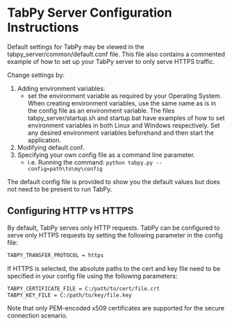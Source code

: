 # TabPy Server Configuration Instructions

Default settings for TabPy may be viewed in the tabpy_server/common/default.conf file. This file also contains a commented example of how to set up your TabPy server to only serve HTTPS traffic.

Change settings by:

1. Adding environment variables:
   - set the environment variable as required by your Operating System. When creating environment variables, use the same name as is in the config file as an environment variable. The files tabpy_server/startup.sh and startup.bat have examples of how to set environment variables in both Linux and Windows respectively.  Set any desired environment variables beforehand and then start the application.
2. Modifying default.conf.
3. Specifying your own config file as a command line parameter.
   - i.e. Running the command:
     ```python tabpy.py --config=path\to\my\config```

The default config file is provided to show you the default values but does not need to be present to run TabPy.

## Configuring HTTP vs HTTPS

By default, TabPy serves only HTTP requests. TabPy can be configured to serve only HTTPS requests by setting the following parameter in the config file:

```sh
TABPY_TRANSFER_PROTOCOL = https
```

If HTTPS is selected, the absolute paths to the cert and key file need to be specified in your config file using the following parameters:

```sh
TABPY_CERTIFICATE_FILE = C:/path/to/cert/file.crt
TABPY_KEY_FILE = C:/path/to/key/file.key
```

Note that only PEM-encoded x509 certificates are supported for the secure connection scenario.

